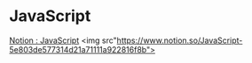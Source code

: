 # JavaScript
[Notion : JavaScript](https://iris-wire-c3f.notion.site/JavaScript-5e803de577314d21a71111a922816f8b)
<img src"https://www.notion.so/JavaScript-5e803de577314d21a71111a922816f8b">
